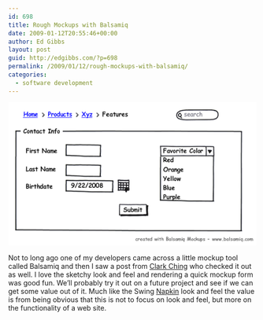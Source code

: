 ```yaml
---
id: 698
title: Rough Mockups with Balsamiq
date: 2009-01-12T20:55:46+00:00
author: Ed Gibbs
layout: post
guid: http://edgibbs.com/?p=698
permalink: /2009/01/12/rough-mockups-with-balsamiq/
categories:
  - software development
---
```

<div align="center">
  <img src="/images/balsamiq_mockup.png" />
</div>

Not to long ago one of my developers came across a little mockup tool called Balsamiq and then I saw a post from [Clark Ching](http://feeds.feedburner.com/~r/typepad/clarkeching/itnbp/~3/492280350/some-nice-software-.html) who checked it out as well. I love the sketchy look and feel and rendering a quick mockup form was good fun. We&#8217;ll probably try it out on a future project and see if we can get some value out of it. Much like the Swing [Napkin](http://edgibbs.com/2005/10/23/napkin-look-feel/) look and feel the value is from being obvious that this is not to focus on look and feel, but more on the functionality of a web site.